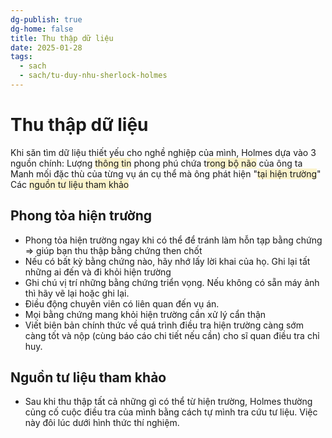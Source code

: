 ```yaml
---
dg-publish: true
dg-home: false
title: Thu thập dữ liệu
date: 2025-01-28
tags:
  - sach
  - sach/tu-duy-nhu-sherlock-holmes
---
```

# Thu thập dữ liệu 

Khi săn tìm dữ liệu thiết yếu cho nghề nghiệp của mình, Holmes dựa vào 3 nguồn chính: 
	Lượng <span style="background:rgba(240, 200, 0, 0.2)">thông tin</span> phong phú chứa t<span style="background:rgba(240, 200, 0, 0.2)">rong bộ não</span> của ông ta
	Manh mối đặc thù của từng vụ án cụ thể mà ông phát hiện "<span style="background:rgba(240, 200, 0, 0.2)">tại hiện trường</span>"
	Các <span style="background:rgba(240, 200, 0, 0.2)">nguồn tư liệu tham khảo</span>	

## Phong tỏa hiện trường
- Phong tỏa hiện trường ngay khi có thể để tránh làm hỗn tạp bằng chứng => giúp bạn thu thập bằng chứng then chốt
- Nếu có bất kỳ bằng chứng nào, hãy nhớ lấy lời khai của họ. Ghi lại tất những ai đến và đi khỏi hiện trường
- Ghi chú vị trí những bằng chứng triển vọng. Nếu không có sẵn máy ảnh thì hãy vẽ lại hoặc ghi lại.
- Điều động chuyên viên có liên quan đến vụ án.
- Mọi bằng chứng mang khỏi hiện trường cần xử lý cẩn thận 
- Viết biên bản chính thức về quá trình điều tra hiện trường càng sớm càng tốt và nộp (cùng báo cáo chi tiết nếu cần) cho sĩ quan điều tra chỉ huy.

## Nguồn tư liệu tham khảo
- Sau khi thu thập tất cả những gì có thể từ hiện trường, Holmes thường củng cố cuộc điều tra của mình bằng cách tự mình tra cứu tư liệu. Việc này đôi lúc dưới hình thức thí nghiệm.
